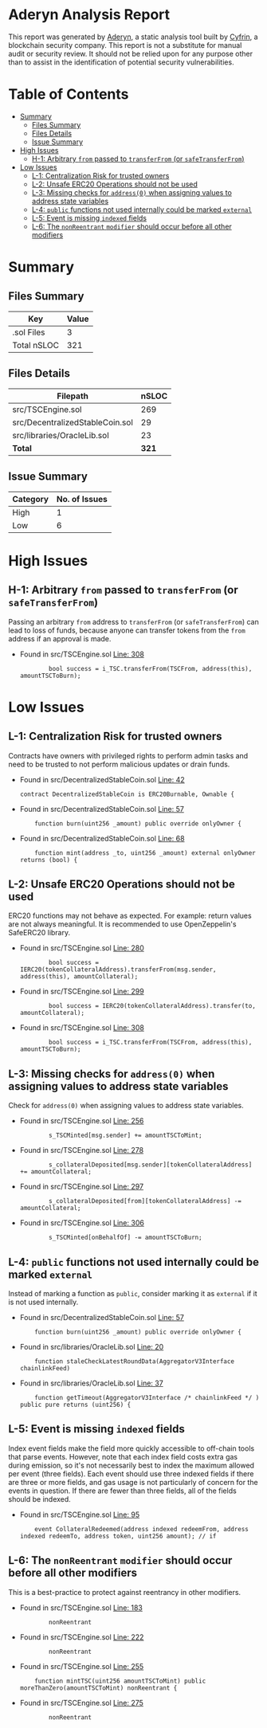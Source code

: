 # Aderyn Analysis Report

This report was generated by [Aderyn](https://github.com/Cyfrin/aderyn), a static analysis tool built by [Cyfrin](https://cyfrin.io), a blockchain security company. This report is not a substitute for manual audit or security review. It should not be relied upon for any purpose other than to assist in the identification of potential security vulnerabilities.
# Table of Contents

- [Summary](#summary)
  - [Files Summary](#files-summary)
  - [Files Details](#files-details)
  - [Issue Summary](#issue-summary)
- [High Issues](#high-issues)
  - [H-1: Arbitrary `from` passed to `transferFrom` (or `safeTransferFrom`)](#h-1-arbitrary-from-passed-to-transferfrom-or-safetransferfrom)
- [Low Issues](#low-issues)
  - [L-1: Centralization Risk for trusted owners](#l-1-centralization-risk-for-trusted-owners)
  - [L-2: Unsafe ERC20 Operations should not be used](#l-2-unsafe-erc20-operations-should-not-be-used)
  - [L-3: Missing checks for `address(0)` when assigning values to address state variables](#l-3-missing-checks-for-address0-when-assigning-values-to-address-state-variables)
  - [L-4: `public` functions not used internally could be marked `external`](#l-4-public-functions-not-used-internally-could-be-marked-external)
  - [L-5: Event is missing `indexed` fields](#l-5-event-is-missing-indexed-fields)
  - [L-6: The `nonReentrant` `modifier` should occur before all other modifiers](#l-6-the-nonreentrant-modifier-should-occur-before-all-other-modifiers)


# Summary

## Files Summary

| Key | Value |
| --- | --- |
| .sol Files | 3 |
| Total nSLOC | 321 |


## Files Details

| Filepath | nSLOC |
| --- | --- |
| src/TSCEngine.sol | 269 |
| src/DecentralizedStableCoin.sol | 29 |
| src/libraries/OracleLib.sol | 23 |
| **Total** | **321** |


## Issue Summary

| Category | No. of Issues |
| --- | --- |
| High | 1 |
| Low | 6 |


# High Issues

## H-1: Arbitrary `from` passed to `transferFrom` (or `safeTransferFrom`)

Passing an arbitrary `from` address to `transferFrom` (or `safeTransferFrom`) can lead to loss of funds, because anyone can transfer tokens from the `from` address if an approval is made.  

- Found in src/TSCEngine.sol [Line: 308](src/TSCEngine.sol#L308)

	```solidity
	        bool success = i_TSC.transferFrom(TSCFrom, address(this), amountTSCToBurn);
	```



# Low Issues

## L-1: Centralization Risk for trusted owners

Contracts have owners with privileged rights to perform admin tasks and need to be trusted to not perform malicious updates or drain funds.

- Found in src/DecentralizedStableCoin.sol [Line: 42](src/DecentralizedStableCoin.sol#L42)

	```solidity
	contract DecentralizedStableCoin is ERC20Burnable, Ownable {
	```

- Found in src/DecentralizedStableCoin.sol [Line: 57](src/DecentralizedStableCoin.sol#L57)

	```solidity
	    function burn(uint256 _amount) public override onlyOwner {
	```

- Found in src/DecentralizedStableCoin.sol [Line: 68](src/DecentralizedStableCoin.sol#L68)

	```solidity
	    function mint(address _to, uint256 _amount) external onlyOwner returns (bool) {
	```



## L-2: Unsafe ERC20 Operations should not be used

ERC20 functions may not behave as expected. For example: return values are not always meaningful. It is recommended to use OpenZeppelin's SafeERC20 library.

- Found in src/TSCEngine.sol [Line: 280](src/TSCEngine.sol#L280)

	```solidity
	        bool success = IERC20(tokenCollateralAddress).transferFrom(msg.sender, address(this), amountCollateral);
	```

- Found in src/TSCEngine.sol [Line: 299](src/TSCEngine.sol#L299)

	```solidity
	        bool success = IERC20(tokenCollateralAddress).transfer(to, amountCollateral);
	```

- Found in src/TSCEngine.sol [Line: 308](src/TSCEngine.sol#L308)

	```solidity
	        bool success = i_TSC.transferFrom(TSCFrom, address(this), amountTSCToBurn);
	```



## L-3: Missing checks for `address(0)` when assigning values to address state variables

Check for `address(0)` when assigning values to address state variables.

- Found in src/TSCEngine.sol [Line: 256](src/TSCEngine.sol#L256)

	```solidity
	        s_TSCMinted[msg.sender] += amountTSCToMint;
	```

- Found in src/TSCEngine.sol [Line: 278](src/TSCEngine.sol#L278)

	```solidity
	        s_collateralDeposited[msg.sender][tokenCollateralAddress] += amountCollateral;
	```

- Found in src/TSCEngine.sol [Line: 297](src/TSCEngine.sol#L297)

	```solidity
	        s_collateralDeposited[from][tokenCollateralAddress] -= amountCollateral;
	```

- Found in src/TSCEngine.sol [Line: 306](src/TSCEngine.sol#L306)

	```solidity
	        s_TSCMinted[onBehalfOf] -= amountTSCToBurn;
	```



## L-4: `public` functions not used internally could be marked `external`

Instead of marking a function as `public`, consider marking it as `external` if it is not used internally.

- Found in src/DecentralizedStableCoin.sol [Line: 57](src/DecentralizedStableCoin.sol#L57)

	```solidity
	    function burn(uint256 _amount) public override onlyOwner {
	```

- Found in src/libraries/OracleLib.sol [Line: 20](src/libraries/OracleLib.sol#L20)

	```solidity
	    function staleCheckLatestRoundData(AggregatorV3Interface chainlinkFeed)
	```

- Found in src/libraries/OracleLib.sol [Line: 37](src/libraries/OracleLib.sol#L37)

	```solidity
	    function getTimeout(AggregatorV3Interface /* chainlinkFeed */ ) public pure returns (uint256) {
	```



## L-5: Event is missing `indexed` fields

Index event fields make the field more quickly accessible to off-chain tools that parse events. However, note that each index field costs extra gas during emission, so it's not necessarily best to index the maximum allowed per event (three fields). Each event should use three indexed fields if there are three or more fields, and gas usage is not particularly of concern for the events in question. If there are fewer than three fields, all of the fields should be indexed.

- Found in src/TSCEngine.sol [Line: 95](src/TSCEngine.sol#L95)

	```solidity
	    event CollateralRedeemed(address indexed redeemFrom, address indexed redeemTo, address token, uint256 amount); // if
	```



## L-6: The `nonReentrant` `modifier` should occur before all other modifiers

This is a best-practice to protect against reentrancy in other modifiers.

- Found in src/TSCEngine.sol [Line: 183](src/TSCEngine.sol#L183)

	```solidity
	        nonReentrant
	```

- Found in src/TSCEngine.sol [Line: 222](src/TSCEngine.sol#L222)

	```solidity
	        nonReentrant
	```

- Found in src/TSCEngine.sol [Line: 255](src/TSCEngine.sol#L255)

	```solidity
	    function mintTSC(uint256 amountTSCToMint) public moreThanZero(amountTSCToMint) nonReentrant {
	```

- Found in src/TSCEngine.sol [Line: 275](src/TSCEngine.sol#L275)

	```solidity
	        nonReentrant
	```



